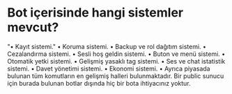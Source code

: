 # Bot içerisinde hangi sistemler mevcut?

"• Kayıt sistemi."
• Koruma sistemi.
• Backup ve rol dağıtım sistemi.
• Cezalandırma sistemi.
• Sesli hoş geldin sistemi.
• Buton ve menü sistemi.
• Otomatik yetki sistemi.
• Gelişmiş yasaklı tag sistemi.
• Ses ve chat istatistik sistemi.
• Davet yönetimi sistemi.
• Ekonomi sistemi.
• Ayrıca piyasada bulunan tüm komutların en gelişmiş halleri bulunmaktadır. Bir public sunucu için burada bulunan botlar dışında hiç bir bota ihtiyacınız yoktur.

